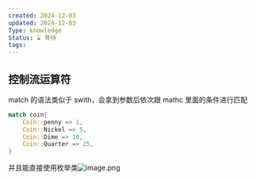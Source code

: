 ```yaml
---
created: 2024-12-03
updated: 2024-12-03
Type: knowledge
Status: ⌛️ 等待
tags:
---
```

## 控制流运算符

match 的语法类似于 swith，会拿到参数后依次跟 mathc 里面的条件进行匹配

```Rust
match coin{
	Coin::penny => 1,
	Coin::Nickel => 5,
	Coin::Dime => 10,
	Coin::Quarter => 25,
}
```

并且能直接使用枚举类![image.png](https://obsidian-pic-1317906728.cos.ap-nanjing.myqcloud.com/obsidian/20241203234252.png)
